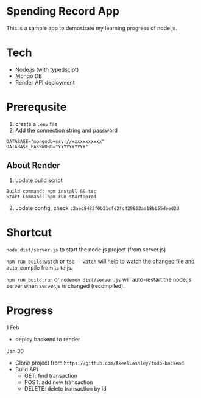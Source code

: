 
# Spending Record App

This is a sample app to demostrate my learning progress of node.js.

# Tech
- Node.js (with typedscipt)
- Mongo DB
- Render API deployment

# Prerequsite
1. create a `.env` file
2. Add the connection string and password
```
DATABASE="mongodb+srv://xxxxxxxxxxx"
DATABASE_PASSWORD="YYYYYYYYYY"
```


## About Render
1. update build script 
```
Build command: npm install && tsc
Start Command: npm run start:prod
```
2. update config, check `c2aec8482f0b21cfd2fc429862aa18bb55deed2d`

# Shortcut
`node dist/server.js` to start the node.js project (from server.js)

`npm run build:watch` or `tsc --watch` will help to watch the changed file and auto-compile from ts to js.

`npm run build:run` or `nodemon dist/server.js` will auto-restart the node.js server when server.js is changed (recompiled).

# Progress
1 Feb
- deploy backend to render

Jan 30
- Clone project from `https://github.com/AkeelLashley/todo-backend`
- Build API
  - GET: find transaction
  - POST: add new transaction 
  - DELETE: delete transaction by id






